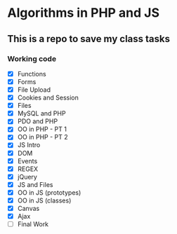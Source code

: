 # Algorithms in PHP and JS

## This is a repo to save my class tasks

### Working code

- [X] Functions
- [X] Forms
- [X] File Upload
- [X] Cookies and Session
- [X] Files
- [X] MySQL and PHP
- [X] PDO and PHP
- [X] OO in PHP - PT 1
- [X] OO in PHP - PT 2
- [X] JS Intro
- [X] DOM
- [X] Events
- [X] REGEX
- [X] jQuery
- [X] JS and Files
- [X] OO in JS (prototypes)
- [X] OO in JS (classes)
- [X] Canvas
- [X] Ajax
- [ ] Final Work